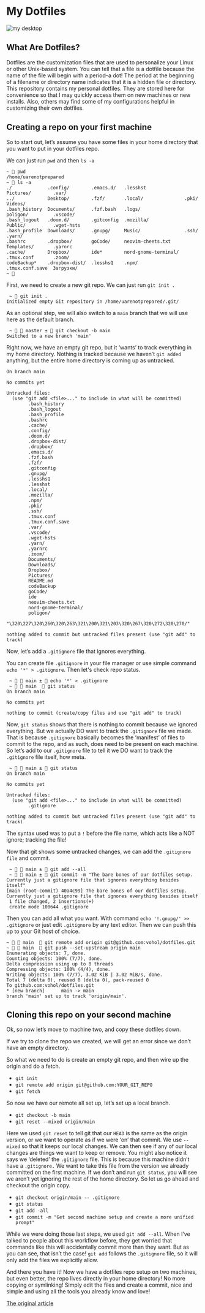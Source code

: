  # My Dotfiles
 
 ![my desktop](/.screenshots/scr-1.png "my desktop")
 
 ## What Are Dotfiles?
 
 Dotfiles are the customization files that are used to personalize your Linux or other Unix-based system.  You can tell that a file is a dotfile because the name of the file will begin with a period–a dot!  The period at the beginning of a filename or directory name indicates that it is a hidden file or directory.  This repository contains my personal dotfiles.  They are stored here for convenience so that I may quickly access them on new machines or new installs.  Also, others may find some of my configurations helpful in customizing their own dotfiles.
 
 ## Creating a repo on your first machine
 
 So to start out, let’s assume you have some files in your home directory that you want to put in your dotfiles repo.
 
 We can just run `pwd` and then `ls -a`
 
 ```
 ~  pwd
/home/uarenotprepared
 ~  ls -a
./             .config/        .emacs.d/   .lesshst              Pictures/        .var/
../            Desktop/        .fzf/       .local/               .pki/            Videos/
.bash_history  Documents/      .fzf.bash   .logs/                poligon/         .vscode/
.bash_logout   .doom.d/        .gitconfig  .mozilla/             Public/          .wget-hsts
.bash_profile  Downloads/      .gnupg/     Music/                .ssh/            .yarn/
.bashrc        .dropbox/       goCode/     neovim-cheets.txt     Templates/       .yarnrc
.cache/        Dropbox/        ide*        nord-gnome-terminal/  .tmux.conf       .zoom/
codeBackup*    .dropbox-dist/  .lesshsQ    .npm/                 .tmux.conf.save  Загрузки/
 ~  
```

First, we need to create a new git repo. We can just run `git init .`

```
 ~  git init .
Initialized empty Git repository in /home/uarenotprepared/.git/
```

As an optional step, we will also switch to a `main` branch that we will use here as the default branch.

```
 ~   master ±  git checkout -b main
Switched to a new branch 'main'
```

Right now, we have an empty git repo, but it ‘wants’ to track everything in my home directory. Nothing is tracked because we haven’t `git added` anything, but the entire home directory is coming up as untracked.

```
On branch main

No commits yet

Untracked files:
  (use "git add <file>..." to include in what will be committed)
        .bash_history
        .bash_logout
        .bash_profile
        .bashrc
        .cache/
        .config/
        .doom.d/
        .dropbox-dist/
        .dropbox/
        .emacs.d/
        .fzf.bash
        .fzf/
        .gitconfig
        .gnupg/
        .lesshsQ
        .lesshst
        .local/
        .mozilla/
        .npm/
        .pki/
        .ssh/
        .tmux.conf
        .tmux.conf.save
        .var/
        .vscode/
        .wget-hsts
        .yarn/
        .yarnrc
        .zoom/
        Documents/
        Downloads/
        Dropbox/
        Pictures/
        README.md
        codeBackup
        goCode/
        ide
        neovim-cheets.txt
        nord-gnome-terminal/
        poligon/
        "\320\227\320\260\320\263\321\200\321\203\320\267\320\272\320\270/"

nothing added to commit but untracked files present (use "git add" to track)
```

Now, let’s add a `.gitignore` file that ignores everything.

You can create file `.gitignore` in your file manager or use simple command `echo '*' > .gitignore`. Then let's check repo status.

```
 ~   main ±  echo '*' > .gitignore
 ~   main   git status
On branch main

No commits yet

nothing to commit (create/copy files and use "git add" to track)
```

Now, `git status` shows that there is nothing to commit because we ignored everything. But we actually DO want to track the `.gitignore` file we made. That is because `.gitignore` basically becomes the ‘manifest’ of files to commit to the repo, and as such, does need to be present on each machine. So let’s add to our `.gitignore` file to tell it we DO want to track the `.gitignore` file itself, how meta.

```
 ~   main ±  git status
On branch main

No commits yet

Untracked files:
  (use "git add <file>..." to include in what will be committed)
        .gitignore

nothing added to commit but untracked files present (use "git add" to track)
```

The syntax used was to put a `!` before the file name, which acts like a NOT ignore; tracking the file!

Now that git shows some untracked changes, we can add the `.gitignore file` and commit.

```
 ~   main ±  git add --all
 ~   main ±  git commit -m "The bare bones of our dotfiles setup. Currently just a gitignore file that ignores everything besides itself"
[main (root-commit) 40a4c99] The bare bones of our dotfiles setup. Currently just a gitignore file that ignores everything besides itself
 1 file changed, 2 insertions(+)
 create mode 100644 .gitignore
 ```
 
 Then you can add all what you want. With command `echo '!.gnupg/' >> .gitignore` or just edit `.gitignore` by any text editor. Then we can push this up to your Git host of choice.
 
 ```
 ~   main   git remote add origin git@github.com:vohol/dotfiles.git
 ~   main   git push --set-upstream origin main
Enumerating objects: 7, done.
Counting objects: 100% (7/7), done.
Delta compression using up to 8 threads
Compressing objects: 100% (4/4), done.
Writing objects: 100% (7/7), 3.02 KiB | 3.02 MiB/s, done.
Total 7 (delta 0), reused 0 (delta 0), pack-reused 0
To github.com:vohol/dotfiles.git
 * [new branch]      main -> main
branch 'main' set up to track 'origin/main'.
 ```
 
## Cloning this repo on your second machine

Ok, so now let’s move to machine two, and copy these dotfiles down. 

If we try to clone the repo we created, we will get an error since we don’t have an empty directory.

So what we need to do is create an empty git repo, and then wire up the origin and do a fetch.

* `git init`
* `git remote add origin git@github.com:YOUR_GIT_REPO`
* `git fetch`

So now we have our remote all set up, let’s set up a local branch.

* `git checkout -b main`
* `git reset --mixed origin/main`

Here we used `git reset` to tell git that our `HEAD` is the same as the origin version, or we want to operate as if we were ‘on’ that commit. We use `--mixed` so that it keeps our local changes. We can then see if any of our local changes are things we want to keep or remove. You might also notice it says we ‘deleted’ the `.gitignore` file. This is because this machine didn’t have a `.gitignore.` We want to take this file from the version we already committed on the first machine. If we don’t and run `git status`, you will see we aren’t yet ignoring the rest of the home directory. So let us go ahead and checkout the origin copy.

* `git checkout origin/main -- .gitignore`
* `git status`
* `git add -all`
* `git commit -m "Get second machine setup and create a more unified prompt"`

While we were doing those last steps, we used `git add --all`. When I’ve talked to people about this workflow before, they get worried that commands like this will accidentally commit more than they want. But as you can see, that isn’t the case! `git add` follows the `.gitignore` file, so it will only add the files we explicitly allow.

And there you have it! Now we have a dotfiles repo setup on two machines, but even better, the repo lives directly in your home directory! No more copying or symlinking! Simply edit the files and create a commit, nice and simple and using all the tools you already know and love!

[The original article](https://coreyja.com/dotfiles-git-in-home-dir/)
